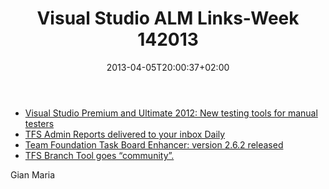 ﻿---
title: "Visual Studio ALM Links-Week 142013"
description: ""
date: 2013-04-05T20:00:37+02:00
draft: false
tags: [VSAlm]
categories: [Visual Studio ALM]
---
- [Visual Studio Premium and Ultimate 2012: New testing tools for manual testers](https://channel9.msdn.com/Series/Visual-Studio-2012-Premium-and-Ultimate-Overview/Microsoft-VisualStudio-Ultimate-2012New-testing-tools-for-manual-testers)
- [TFS Admin Reports delivered to your inbox Daily](http://www.improvingsoftwarequality.com/2013/04/tfs-admin-reports-delivered-to-your.html?utm_source=feedburner&amp;utm_medium=feed&amp;utm_campaign=Feed%3A+ImprovingSoftwareQuality+%28Improving+Software+Quality%29)
- [Team Foundation Task Board Enhancer: version 2.6.2 released](http://pascoal.net/2013/04/team-foundation-task-board-enhancer-version-2-6-2-released-for-update-2-only/)
- [TFS Branch Tool goes “community”.](http://blogs.msdn.com/b/willy-peter_schaub/archive/2013/03/30/tfs-community-branch-tool.aspx)

Gian Maria
